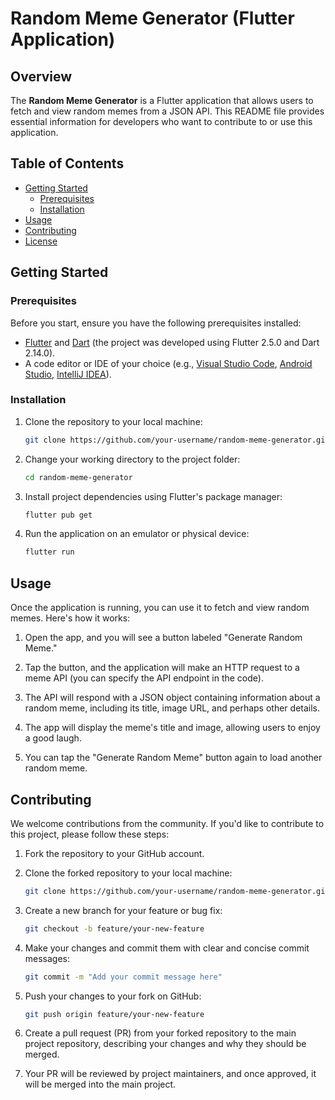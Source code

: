 # Random Meme Generator (Flutter Application)

## Overview

The **Random Meme Generator** is a Flutter application that allows users to fetch and view random memes from a JSON API. This README file provides essential information for developers who want to contribute to or use this application.

## Table of Contents

- [Getting Started](#getting-started)
  - [Prerequisites](#prerequisites)
  - [Installation](#installation)
- [Usage](#usage)
- [Contributing](#contributing)
- [License](#license)

## Getting Started

### Prerequisites

Before you start, ensure you have the following prerequisites installed:

- [Flutter](https://flutter.dev/docs/get-started/install) and [Dart](https://dart.dev/get-dart) (the project was developed using Flutter 2.5.0 and Dart 2.14.0).
- A code editor or IDE of your choice (e.g., [Visual Studio Code](https://code.visualstudio.com/), [Android Studio](https://developer.android.com/studio), [IntelliJ IDEA](https://www.jetbrains.com/idea/)).

### Installation

1. Clone the repository to your local machine:

   ```bash
   git clone https://github.com/your-username/random-meme-generator.git
   ```

2. Change your working directory to the project folder:

   ```bash
   cd random-meme-generator
   ```

3. Install project dependencies using Flutter's package manager:

   ```bash
   flutter pub get
   ```

4. Run the application on an emulator or physical device:

   ```bash
   flutter run
   ```

## Usage

Once the application is running, you can use it to fetch and view random memes. Here's how it works:

1. Open the app, and you will see a button labeled "Generate Random Meme."

2. Tap the button, and the application will make an HTTP request to a meme API (you can specify the API endpoint in the code).

3. The API will respond with a JSON object containing information about a random meme, including its title, image URL, and perhaps other details.

4. The app will display the meme's title and image, allowing users to enjoy a good laugh.

5. You can tap the "Generate Random Meme" button again to load another random meme.



## Contributing

We welcome contributions from the community. If you'd like to contribute to this project, please follow these steps:

1. Fork the repository to your GitHub account.

2. Clone the forked repository to your local machine:

   ```bash
   git clone https://github.com/your-username/random-meme-generator.git
   ```

3. Create a new branch for your feature or bug fix:

   ```bash
   git checkout -b feature/your-new-feature
   ```

4. Make your changes and commit them with clear and concise commit messages:

   ```bash
   git commit -m "Add your commit message here"
   ```

5. Push your changes to your fork on GitHub:

   ```bash
   git push origin feature/your-new-feature
   ```

6. Create a pull request (PR) from your forked repository to the main project repository, describing your changes and why they should be merged.

7. Your PR will be reviewed by project maintainers, and once approved, it will be merged into the main project.




